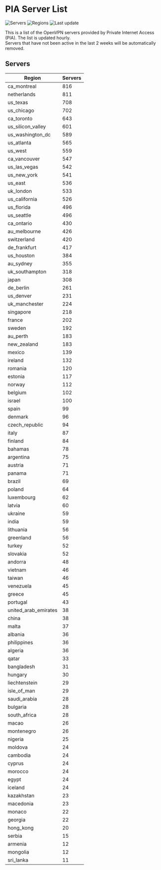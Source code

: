 # PIA Server List

![Servers](https://img.shields.io/badge/servers-18,240-blue)
![Regions](https://img.shields.io/badge/regions-97-blue)
![Last update](https://img.shields.io/badge/last_updated-Wed_Jul_31_17:54:31_UTC_2024-blue)

This is a list of the OpenVPN servers provided by Private Internet Access (PIA). The list is updated hourly. </br>
Servers that have not been active in the last 2 weeks will be automatically removed.

## Servers
| Region               | Servers |
|----------------------|---------|
| ca_montreal | 816 |
| netherlands | 811 |
| us_texas | 708 |
| us_chicago | 702 |
| ca_toronto | 643 |
| us_silicon_valley | 601 |
| us_washington_dc | 589 |
| us_atlanta | 565 |
| us_west | 559 |
| ca_vancouver | 547 |
| us_las_vegas | 542 |
| us_new_york | 541 |
| us_east | 536 |
| uk_london | 533 |
| us_california | 526 |
| us_florida | 496 |
| us_seattle | 496 |
| ca_ontario | 430 |
| au_melbourne | 426 |
| switzerland | 420 |
| de_frankfurt | 417 |
| us_houston | 384 |
| au_sydney | 355 |
| uk_southampton | 318 |
| japan | 308 |
| de_berlin | 261 |
| us_denver | 231 |
| uk_manchester | 224 |
| singapore | 218 |
| france | 202 |
| sweden | 192 |
| au_perth | 183 |
| new_zealand | 183 |
| mexico | 139 |
| ireland | 132 |
| romania | 120 |
| estonia | 117 |
| norway | 112 |
| belgium | 102 |
| israel | 100 |
| spain | 99 |
| denmark | 96 |
| czech_republic | 94 |
| italy | 87 |
| finland | 84 |
| bahamas | 78 |
| argentina | 75 |
| austria | 71 |
| panama | 71 |
| brazil | 69 |
| poland | 64 |
| luxembourg | 62 |
| latvia | 60 |
| ukraine | 59 |
| india | 59 |
| lithuania | 56 |
| greenland | 56 |
| turkey | 52 |
| slovakia | 52 |
| andorra | 48 |
| vietnam | 46 |
| taiwan | 46 |
| venezuela | 45 |
| greece | 45 |
| portugal | 43 |
| united_arab_emirates | 38 |
| china | 38 |
| malta | 37 |
| albania | 36 |
| philippines | 36 |
| algeria | 36 |
| qatar | 33 |
| bangladesh | 31 |
| hungary | 30 |
| liechtenstein | 29 |
| isle_of_man | 29 |
| saudi_arabia | 28 |
| bulgaria | 28 |
| south_africa | 28 |
| macao | 26 |
| montenegro | 26 |
| nigeria | 25 |
| moldova | 24 |
| cambodia | 24 |
| cyprus | 24 |
| morocco | 24 |
| egypt | 24 |
| iceland | 24 |
| kazakhstan | 23 |
| macedonia | 23 |
| monaco | 22 |
| georgia | 22 |
| hong_kong | 20 |
| serbia | 15 |
| armenia | 12 |
| mongolia | 12 |
| sri_lanka | 11 |